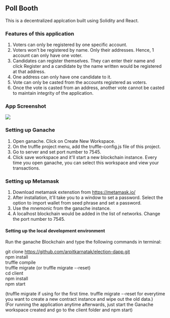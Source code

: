 ## Poll Booth
This is a decentralized applcation built using Solidity and React.

### Features of this application
1. Voters can only be registered by one specific account.
2. Voters won't be registered by name. Only their addresses. Hence, 1 account can only have one voter.
3. Candidates can register themselves. They can enter their name and click Register and a candidate by the name written would be registered at that address.
4. One address can only have one candidate to it.
5. Vote can only be casted from the accounts registered as voters.
6. Once the vote is casted from an address, another vote cannot be casted to maintain integrity of the application.


### App Screenshot
![](https://github.com/arpitkarnatak/election-dapp/blob/main/dapp-ss.PNG)

### Setting up Ganache
1. Open ganache. Click on Create New Workspace.
2. On the truffle project menu, add the truffle-config.js file of this project.
3. Go to server and set port number to 7545.
4. Click save workspace and it'll start a new blockchain instance. Every time you open ganache, you can select this workspace and view your transactions.

### Setting up Metamask
1. Download metamask extenstion from https://metamask.io/
2. After installation, it'll take you to a window to set a password. Select the option to import wallet from seed phrase and set a password.
3. Use the mnemonic from the ganache instance.
4. A localhost blockchain would be added in the list of networks. Change the port number to 7545.

#### Setting up the local development environment
Run the ganache Blockchain and type the following commands in terminal:

git clone https://github.com/arpitkarnatak/election-dapp.git \
npm install \
truffle compile \
truffle migrate (or truffle migrate --reset) \
cd client \
npm install \
npm start 

(truffle migrate if using for the first time. truffle migrate --reset for everytime you want to create a new contract instance and wipe out the old data.) \
(For running the application anytime afterwards, just start the Ganache workspace created and go to the client folder and npm start)
